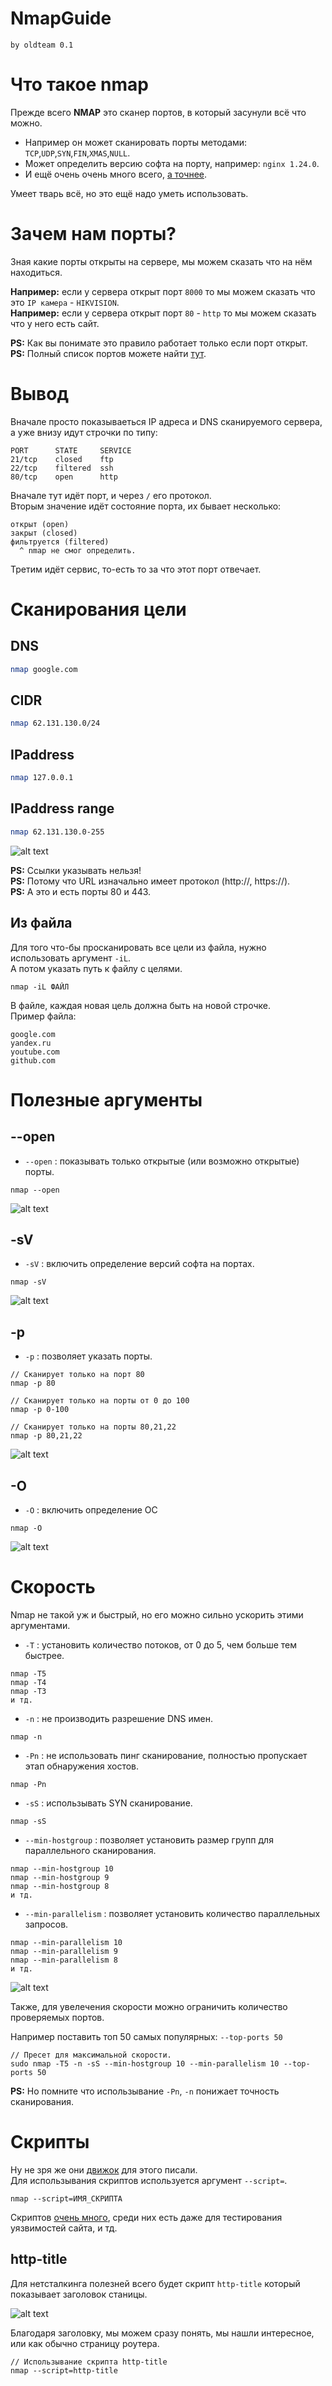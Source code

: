# NmapGuide
`
by oldteam 0.1
`

# Что такое nmap
Прежде всего **NMAP** это сканер портов, в который засунули всё что можно.  
- Например он может сканировать порты методами: `TCP`,`UDP`,`SYN`,`FIN`,`XMAS`,`NULL`.
- Может определить версию софта на порту, например: `nginx 1.24.0`.
- И ещё очень очень много всего, [а точнее](https://nmap.org/book/man-briefoptions.html).

Умеет тварь всё, но это ещё надо уметь использовать.  

# Зачем нам порты?
Зная какие порты открыты на сервере, мы можем сказать что на нём находиться.

**Например:** если у сервера открыт порт `8000` то мы можем сказать что это `IP камера` - `HIKVISION`.  
**Например:** если у сервера открыт порт `80` - `http` то мы можем сказать что у него есть сайт. 

**PS:** Как вы понимате это правило работает только если порт открыт.  
**PS:** Полный список портов можете найти [тут](https://ru.wikipedia.org/wiki/%D0%A1%D0%BF%D0%B8%D1%81%D0%BE%D0%BA_%D0%BF%D0%BE%D1%80%D1%82%D0%BE%D0%B2_TCP_%D0%B8_UDP).

# Вывод
Вначале просто показываеться IP адреса и DNS сканируемого сервера,
а уже внизу идут строчки по типу:

```
PORT      STATE     SERVICE
21/tcp    closed    ftp
22/tcp    filtered  ssh
80/tcp    open      http
```
Вначале тут идёт порт, и через `/` его протокол.  
Вторым значение идёт состояние порта, их бывает несколько:  
```
открыт (open)
закрыт (closed)
фильтруется (filtered)
  ^ nmap не смог определить.
```
Третим идёт сервис, то-есть то за что этот порт отвечает.

# Сканирования цели
## DNS
``` bash
nmap google.com
```
## CIDR
``` bash
nmap 62.131.130.0/24
```
## IPaddress
``` bash
nmap 127.0.0.1
```
## IPaddress range
``` bash
nmap 62.131.130.0-255
```

![alt text](https://i.imgur.com/VZybtDk.png)

**PS:** Ссылки указывать нельзя!  
**PS:** Потому что URL изначально имеет протокол (http://, https://).  
**PS:** А это и есть порты 80 и 443.  

## Из файла
Для того что-бы просканировать все цели из файла, нужно использовать аргумент `-iL`.  
А потом указать путь к файлу с целями.  

```
nmap -iL ФАЙЛ
```
В файле, каждая новая цель должна быть на новой строчке.  
Пример файла:  
```
google.com
yandex.ru
youtube.com
github.com
```

# Полезные аргументы
## --open
- `--open` : показывать только открытые (или возможно открытые) порты.
```
nmap --open
```
![alt text](https://i.imgur.com/Io3yau0.png)
## -sV
- `-sV` : включить определение версий софта на портах.
```
nmap -sV
```
![alt text](https://i.imgur.com/C0XbEMg.png)
## -p
- `-p` : позволяет указать порты.
```
// Сканирует только на порт 80
nmap -p 80
```
```
// Сканирует только на порты от 0 до 100
nmap -p 0-100
```
```
// Сканирует только на порты 80,21,22
nmap -p 80,21,22
```
![alt text](https://i.imgur.com/ogfCcoF.png)

## -O
- `-O` : включить определение ОС
```
nmap -O
```
![alt text](https://i.imgur.com/O9aS5rr.png)
# Скорость
Nmap не такой уж и быстрый, но его можно сильно ускорить этими аргументами.  

- `-T` : установить количество потоков, от 0 до 5, чем больше тем быстрее.
```
nmap -T5
nmap -T4
nmap -T3
и тд.
```

- `-n` : не производить разрешение DNS имен.
```
nmap -n
```

- `-Pn` : не использовать пинг сканирование, полностью пропускает этап обнаружения хостов.
```
nmap -Pn
```

- `-sS` : использывать SYN сканирование.
```
nmap -sS
```

- `--min-hostgroup` : позволяет установить размер групп для параллельного сканирования.
```
nmap --min-hostgroup 10
nmap --min-hostgroup 9
nmap --min-hostgroup 8
и тд.
```

- `--min-parallelism` : позволяет установить количество параллельных запросов.
```
nmap --min-parallelism 10
nmap --min-parallelism 9
nmap --min-parallelism 8
и тд.
```

![alt text](https://i.imgur.com/vscbnSF.png)

Также, для увелечения скорости можно ограничить количество проверяемых портов. 

Например поставить топ 50 самых популярных: `--top-ports 50`

```
// Пресет для максимальной скорости.
sudo nmap -T5 -n -sS --min-hostgroup 10 --min-parallelism 10 --top-ports 50
```

**PS:** Но помните что использывание `-Pn`, `-n` понижает точность сканирования.

# Скрипты
Ну не зря же они [движок](https://nmap.org/book/nse.html) для этого писали.  
Для использывания скриптов используется аргумент `--script=`. 
```
nmap --script=ИМЯ_СКРИПТА
```
Скриптов [очень много](https://nmap.org/nsedoc/scripts), среди них есть даже для тестирования уязвимостей сайта, и тд.  

## http-title 
Для нетсталкинга полезней всего будет скрипт `http-title` который показывает заголовок станицы.  

![alt text](https://i.imgur.com/a16IekA.png)

Благодаря заголовку, мы можем сразу понять, мы нашли интересное, или как обычно страницу роутера.
```
// Использывание скрипта http-title
nmap --script=http-title
```
